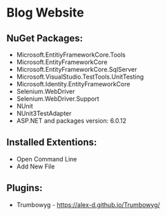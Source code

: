 # Blog Website

## NuGet Packages:
  - Microsoft.EntitiyFrameworkCore.Tools
  - Microsoft.EntityFrameworkCore
  - Microsoft.EntityFrameworkCore.SqlServer
  - Microsoft.VisualStudio.TestTools.UnitTesting
  - Microsoft.Identity.EntityFrameworkCore
  - Selenium.WebDriver
  - Selenium.WebDriver.Support
  - NUnit
  - NUnit3TestAdapter
  - ASP.NET and packages version: 6.0.12

## Installed Extentions:
  - Open Command Line
  - Add New File
  
## Plugins:
  - Trumbowyg - https://alex-d.github.io/Trumbowyg/
